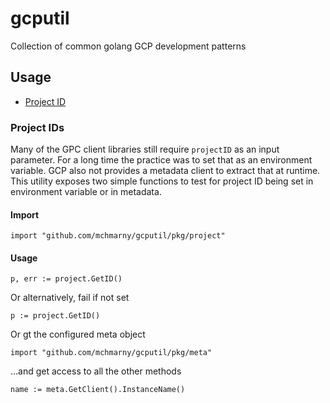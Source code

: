 # gcputil

Collection of common golang GCP development patterns

## Usage

* [Project ID](#project-id)

### Project IDs

Many of the GPC client libraries still require `projectID` as an input parameter. For a long time the practice was to set that as an environment variable. GCP also not provides a metadata client to extract that at runtime. This utility exposes two simple functions to test for project ID being set in environment variable or in metadata.

#### Import

```shell
import "github.com/mchmarny/gcputil/pkg/project"
```

#### Usage

```shell
p, err := project.GetID()
```

Or alternatively, fail if not set

```shell
p := project.GetID()
```

Or gt the configured meta object

```shell
import "github.com/mchmarny/gcputil/pkg/meta"
```

...and get access to all the other methods

```shell
name := meta.GetClient().InstanceName()
```

